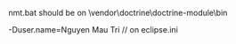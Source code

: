 nmt.bat should be on \vendor\doctrine\doctrine-module\bin

-Duser.name=Nguyen Mau Tri // on eclipse.ini
